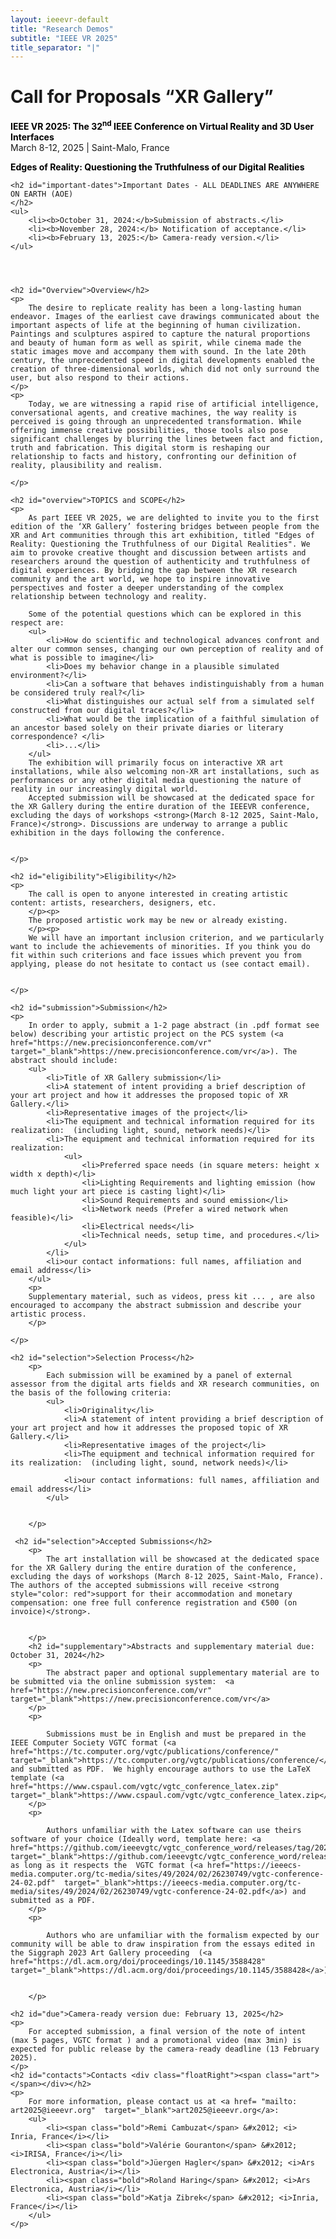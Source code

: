 ```yaml
---
layout: ieeevr-default
title: "Research Demos"
subtitle: "IEEE VR 2025"
title_separator: "|"
---
```


<script type="text/javascript">
    $(document).ready(function(){
		var email = ""; 
		var domain = "ieeevr.org"; 

	    email = "art2025"; 		
		$(".art").html("<span class='text-nowrap'><a href=javascript:location='" + "mail" + "to:" + email + "@" + domain + "'><i class='fas fa-fw fa-envelope-square emailIconSm' style=''></i><i class='emailTextSm'>" + email + "@" + domain + "</a></i></span>");            
	});
</script>

<div>
    <h1 id="cfp-demos">Call for Proposals <strong>“XR Gallery”</strong>
<div class="floatRight"><span class="art"></span></div></h1>
    <p>
        <strong style="color: black">IEEE VR 2025: The 32<sup>nd</sup> IEEE Conference on Virtual Reality and 3D User Interfaces</strong><br />
            March 8-12, 2025 | Saint-Malo, France
    </p> 
      <p>
        <strong style="color: black">Edges of Reality: Questioning the Truthfulness of our Digital Realities</strong><br />
    </p>   
</div>

<div>

    <h2 id="important-dates">Important Dates - ALL DEADLINES ARE ANYWHERE ON EARTH (AOE)
    </h2>
    <ul>
        <li><b>October 31, 2024:</b>Submission of abstracts.</li>
        <li><b>November 28, 2024:</b> Notification of acceptance.</li>
        <li><b>February 13, 2025:</b> Camera-ready version.</li>
    </ul>
 
  
   

    <h2 id="Overview">Overview</h2>
    <p>
        The desire to replicate reality has been a long-lasting human endeavor. Images of the earliest cave drawings communicated about the important aspects of life at the beginning of human civilization. Paintings and sculptures aspired to capture the natural proportions and beauty of human form as well as spirit, while cinema made the static images move and accompany them with sound. In the late 20th century, the unprecedented speed in digital developments enabled the creation of three-dimensional worlds, which did not only surround the user, but also respond to their actions.
    </p>
    <p>
        Today, we are witnessing a rapid rise of artificial intelligence, conversational agents, and creative machines, the way reality is perceived is going through an unprecedented transformation. While offering immense creative possibilities, those tools also pose significant challenges by blurring the lines between fact and fiction, truth and fabrication. This digital storm is reshaping our relationship to facts and history, confronting our definition of reality, plausibility and realism.

    </p>

    <h2 id="overview">TOPICS and SCOPE</h2>
    <p>
        As part IEEE VR 2025, we are delighted to invite you to the first edition of the ‘XR Gallery’ fostering bridges between people from the XR and Art communities through this art exhibition, titled "Edges of Reality: Questioning the Truthfulness of our Digital Realities". We aim to provoke creative thought and discussion between artists and researchers around the question of authenticity and truthfulness of digital experiences. By bridging the gap between the XR research community and the art world, we hope to inspire innovative perspectives and foster a deeper understanding of the complex relationship between technology and reality.
       
        Some of the potential questions which can be explored in this respect are: 
        <ul>
            <li>How do scientific and technological advances confront and alter our common senses, changing our own perception of reality and of what is possible to imagine</li>
            <li>Does my behavior change in a plausible simulated environment?</li>
            <li>Can a software that behaves indistinguishably from a human be considered truly real?</li>
            <li>What distinguishes our actual self from a simulated self constructed from our digital traces?</li>
            <li>What would be the implication of a faithful simulation of an ancestor based solely on their private diaries or literary correspondence? </li>
            <li>...</li>
        </ul>
        The exhibition will primarily focus on interactive XR art installations, while also welcoming non-XR art installations, such as performances or any other digital media questioning the nature of reality in our increasingly digital world. 
        Accepted submission will be showcased at the dedicated space for the XR Gallery during the entire duration of the IEEEVR conference, excluding the days of workshops <strong>(March 8-12 2025, Saint-Malo, France)</strong>. Discussions are underway to arrange a public exhibition in the days following the conference.

    
    </p>
    
    <h2 id="eligibility">Eligibility</h2>
    <p>
        The call is open to anyone interested in creating artistic content: artists, researchers, designers, etc.
        </p><p>
        The proposed artistic work may be new or already existing.
        </p><p>
        We will have an important inclusion criterion, and we particularly want to include the achievements of minorities. If you think you do fit within such criterions and face issues which prevent you from applying, please do not hesitate to contact us (see contact email).   


    </p>

    <h2 id="submission">Submission</h2>
    <p>
        In order to apply, submit a 1-2 page abstract (in .pdf format see below) describing your artistic project on the PCS system (<a href="https://new.precisionconference.com/vr"  target="_blank">https://new.precisionconference.com/vr</a>). The abstract should include:
        <ul>
            <li>Title of XR Gallery submission</li>
            <li>A statement of intent providing a brief description of your art project and how it addresses the proposed topic of XR Gallery.</li>
            <li>Representative images of the project</li>
            <li>The equipment and technical information required for its realization:  (including light, sound, network needs)</li>
            <li>The equipment and technical information required for its realization:
                <ul>
                    <li>Preferred space needs (in square meters: height x width x depth)</li>
                    <li>Lighting Requirements and lighting emission (how much light your art piece is casting light)</li>
                    <li>Sound Requirements and sound emission</li>
                    <li>Network needs (Prefer a wired network when feasible)</li>
                    <li>Electrical needs</li>
                    <li>Technical needs, setup time, and procedures.</li>
                </ul>
            </li>
            <li>our contact informations: full names, affiliation and email address</li>
        </ul>
        <p>
        Supplementary material, such as videos, press kit ... , are also encouraged to accompany the abstract submission and describe your artistic process.
        </p>

    </p>

    <h2 id="selection">Selection Process</h2>
        <p>
            Each submission will be examined by a panel of external assessor from the digital arts fields and XR research communities, on the basis of the following criteria:
            <ul>
                <li>Originality</li>
                <li>A statement of intent providing a brief description of your art project and how it addresses the proposed topic of XR Gallery.</li>
                <li>Representative images of the project</li>
                <li>The equipment and technical information required for its realization:  (including light, sound, network needs)</li>
                
                <li>our contact informations: full names, affiliation and email address</li>
            </ul>


        </p>

     <h2 id="selection">Accepted Submissions</h2>
        <p>
            The art installation will be showcased at the dedicated space for the XR Gallery during the entire duration of the conference, excluding the days of workshops (March 8-12 2025, Saint-Malo, France). The authors of the accepted submissions will receive <strong style="color: red">support for their accommodation and monetary compensation: one free full conference registration and €500 (on invoice)</strong>.


        </p>
        <h2 id="supplementary">Abstracts and supplementary material due: October 31, 2024</h2>
        <p>
            The abstract paper and optional supplementary material are to be submitted via the online submission system:  <a href="https://new.precisionconference.com/vr"  target="_blank">https://new.precisionconference.com/vr</a>
        </p>
        <p>

            Submissions must be in English and must be prepared in the IEEE Computer Society VGTC format (<a href="https://tc.computer.org/vgtc/publications/conference/"  target="_blank">https://tc.computer.org/vgtc/publications/conference/</a>) and submitted as PDF.  We highly encourage authors to use the LaTeX template (<a href="https://www.cspaul.com/vgtc/vgtc_conference_latex.zip"  target="_blank">https://www.cspaul.com/vgtc/vgtc_conference_latex.zip</a>). 
        </p>
        <p>

            Authors unfamiliar with the Latex software can use theirs software of your choice (Ideally word, template here: <a href="https://github.com/ieeevgtc/vgtc_conference_word/releases/tag/2024.02.14"  target="_blank">https://github.com/ieeevgtc/vgtc_conference_word/releases/tag/2024.02.14</a>) as long as it respects the  VGTC format (<a href="https://ieeecs-media.computer.org/tc-media/sites/49/2024/02/26230749/vgtc-conference-24-02.pdf"  target="_blank">https://ieeecs-media.computer.org/tc-media/sites/49/2024/02/26230749/vgtc-conference-24-02.pdf</a>) and submitted as a PDF. 
        </p>
        <p>

            Authors who are unfamiliar with the formalism expected by our community will be able to draw inspiration from the essays edited in the Siggraph 2023 Art Gallery proceeding  (<a href="https://dl.acm.org/doi/proceedings/10.1145/3588428"  target="_blank">https://dl.acm.org/doi/proceedings/10.1145/3588428</a>). 


        </p>

    <h2 id="due">Camera-ready version due: February 13, 2025</h2>
    <p>
        For accepted submission, a final version of the note of intent (max 5 pages, VGTC format ) and a promotional video (max 3min) is expected for public release by the camera-ready deadline (13 February 2025).
    </p>
    <h2 id="contacts">Contacts <div class="floatRight"><span class="art"></span></div></h2>	
    <p>
        For more information, please contact us at <a href= "mailto: art2025@ieeevr.org"  target="_blank">art2025@ieeevr.org</a>: 
        <ul>
            <li><span class="bold">Remi Cambuzat</span> &#x2012; <i> Inria, France</i></li>
            <li><span class="bold">Valérie Gouranton</span> &#x2012; <i>IRISA, France</i></li>
            <li><span class="bold">Jüergen Hagler</span> &#x2012; <i>Ars Electronica, Austria</i></li>
            <li><span class="bold">Roland Haring</span> &#x2012; <i>Ars Electronica, Austria</i></li>
            <li><span class="bold">Katja Zibrek</span> &#x2012; <i>Inria, France</i></li>
        </ul>
    </p>
</div>